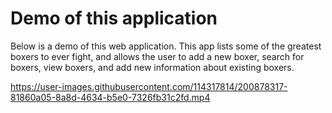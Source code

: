 # Demo of this application
Below is a demo of this web application. This app lists some of the greatest boxers to ever fight, and allows the user to add a new boxer, search for boxers, view boxers, and add new information about existing boxers. 


https://user-images.githubusercontent.com/114317814/200878317-81860a05-8a8d-4634-b5e0-7326fb31c2fd.mp4


